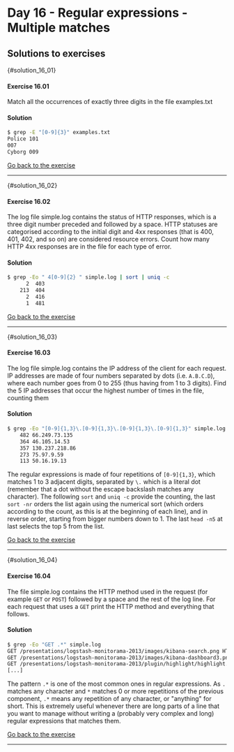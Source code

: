 # Day 16 - Regular expressions - Multiple matches

## Solutions to exercises

{#solution_16_01}
#### Exercise 16.01
Match all the occurrences of exactly three digits in the file examples.txt

#### Solution
``` sh
$ grep -E "[0-9]{3}" examples.txt 
Police 101
007
Cyborg 009
```

[Go back to the exercise](#exercise_16_01)

* * *

{#solution_16_02}
#### Exercise 16.02
The log file simple.log contains the status of HTTP responses, which is a three digit number preceded and followed by a space. HTTP statuses are categorised according to the initial digit and 4xx responses (that is 400, 401, 402, and so on) are considered resource errors. Count how many HTTP 4xx responses are in the file for each type of error.

#### Solution
``` sh
$ grep -Eo " 4[0-9]{2} " simple.log | sort | uniq -c
      2  403 
    213  404 
      2  416 
      1  481
```

[Go back to the exercise](#exercise_16_02)

* * *

{#solution_16_03}
#### Exercise 16.03
The log file simple.log contains the IP address of the client for each request. IP addresses are made of four numbers separated by dots (i.e. `A.B.C.D`), where each number goes from 0 to 255 (thus having from 1 to 3 digits). Find the 5 IP addresses that occur the highest number of times in the file, counting them

#### Solution
``` sh
$ grep -Eo "[0-9]{1,3}\.[0-9]{1,3}\.[0-9]{1,3}\.[0-9]{1,3}" simple.log | sort | uniq -c | sort -nr | head -n 5
    482 66.249.73.135
    364 46.105.14.53
    357 130.237.218.86
    273 75.97.9.59
    113 50.16.19.13
```

The regular expressions is made of four repetitions of `[0-9]{1,3}`, which matches 1 to 3 adjacent digits, separated by `\.` which is a literal dot (remember that a dot without the escape backslash matches any character). The following `sort` and `uniq -c` provide the counting, the last `sort -nr` orders the list again using the numerical sort (which orders according to the count, as this is at the beginning of each line), and in reverse order, starting from bigger numbers down to 1. The last `head -n5` at last selects the top 5 from the list.

[Go back to the exercise](#exercise_16_03)

* * *

{#solution_16_04}
#### Exercise 16.04
The file simple.log contains the HTTP method used in the request (for example `GET` or `POST`) followed by a space and the rest of the log line. For each request that uses a `GET` print the HTTP method and everything that follows.

#### Solution
``` sh
$ grep -Eo "GET .*" simple.log
GET /presentations/logstash-monitorama-2013/images/kibana-search.png HTTP/1.1 200 203023 http://semicomplete.com/presentations/logstash-monitorama-2013/
GET /presentations/logstash-monitorama-2013/images/kibana-dashboard3.png HTTP/1.1 200 171717 http://semicomplete.com/presentations/logstash-monitorama-2013/
GET /presentations/logstash-monitorama-2013/plugin/highlight/highlight.js HTTP/1.1 200 26185 http://semicomplete.com/presentations/logstash-monitorama-2013/
[...]
```

The pattern `.*` is one of the most common ones in regular expressions. As `.` matches any character and `*` matches 0 or more repetitions of the previous component, `.*` means any repetition of any character, or "anything" for short. This is extremely useful whenever there are long parts of a line that you want to manage without writing a (probably very complex and long) regular expressions that matches them.

[Go back to the exercise](#exercise_16_04)

* * *

